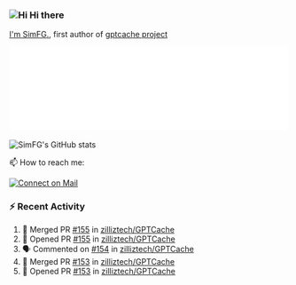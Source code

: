### <img src='https://qpluspicture.oss-cn-beijing.aliyuncs.com/6LjjQA/Hi.gif' alt='Hi' width="24"/> Hi there

[I'm SimFG.](https://simfg.github.io/), first author of [gptcache project](https://github.com/zilliztech/gptcache)

![Metrics 👋](/metrics.plugin.followup.user.svg)

![SimFG's GitHub stats](https://github-readme-stats.vercel.app/api?username=SimFG&show_icons=true&theme=radical&count_private=true)

📫 How to reach me:

[![Connect on Mail](https://img.shields.io/badge/Ask%20me-anything-1abc9c.svg)](mailto:1142838399@qq.com)

### :zap: Recent Activity

<!--START_SECTION:activity-->
1. 🎉 Merged PR [#155](https://github.com/zilliztech/GPTCache/pull/155) in [zilliztech/GPTCache](https://github.com/zilliztech/GPTCache)
2. 💪 Opened PR [#155](https://github.com/zilliztech/GPTCache/pull/155) in [zilliztech/GPTCache](https://github.com/zilliztech/GPTCache)
3. 🗣 Commented on [#154](https://github.com/zilliztech/GPTCache/issues/154) in [zilliztech/GPTCache](https://github.com/zilliztech/GPTCache)
4. 🎉 Merged PR [#153](https://github.com/zilliztech/GPTCache/pull/153) in [zilliztech/GPTCache](https://github.com/zilliztech/GPTCache)
5. 💪 Opened PR [#153](https://github.com/zilliztech/GPTCache/pull/153) in [zilliztech/GPTCache](https://github.com/zilliztech/GPTCache)
<!--END_SECTION:activity-->

